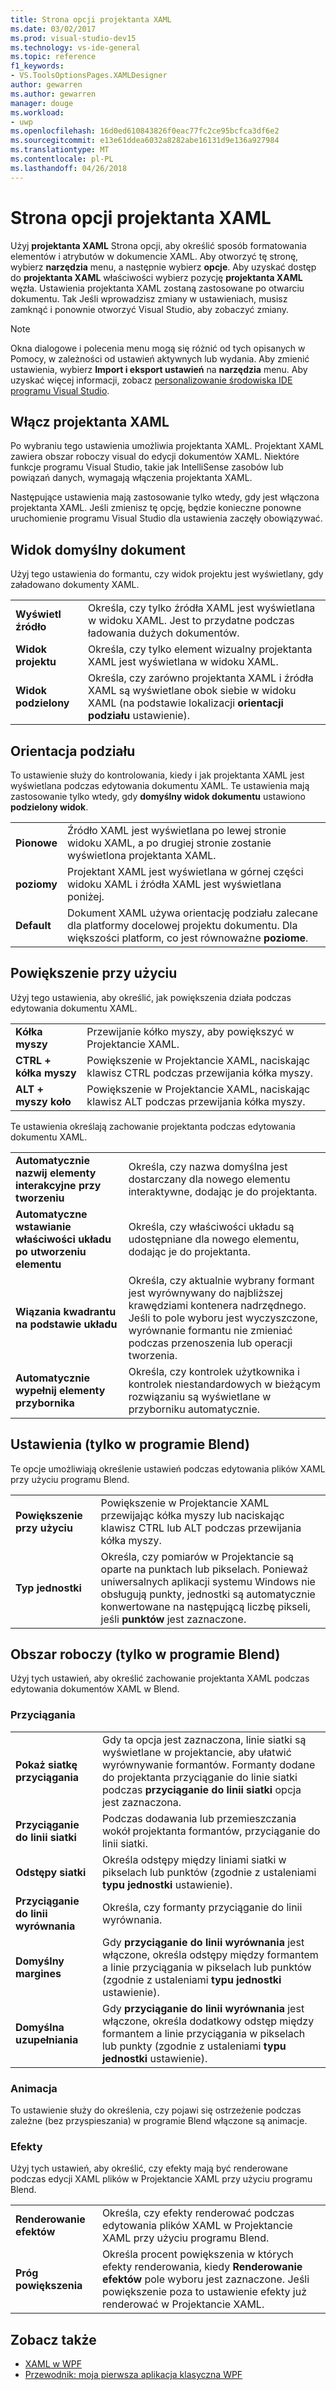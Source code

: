 ```yaml
---
title: Strona opcji projektanta XAML
ms.date: 03/02/2017
ms.prod: visual-studio-dev15
ms.technology: vs-ide-general
ms.topic: reference
f1_keywords:
- VS.ToolsOptionsPages.XAMLDesigner
author: gewarren
ms.author: gewarren
manager: douge
ms.workload:
- uwp
ms.openlocfilehash: 16d0ed610843826f0eac77fc2ce95bcfca3df6e2
ms.sourcegitcommit: e13e61ddea6032a8282abe16131d9e136a927984
ms.translationtype: MT
ms.contentlocale: pl-PL
ms.lasthandoff: 04/26/2018
---
```

# <a name="xaml-designer-options-page"></a>Strona opcji projektanta XAML

Użyj **projektanta XAML** Strona opcji, aby określić sposób formatowania elementów i atrybutów w dokumencie XAML. Aby otworzyć tę stronę, wybierz **narzędzia** menu, a następnie wybierz **opcje**. Aby uzyskać dostęp do **projektanta XAML** właściwości wybierz pozycję **projektanta XAML** węzła. Ustawienia projektanta XAML zostaną zastosowane po otwarciu dokumentu. Tak Jeśli wprowadzisz zmiany w ustawieniach, musisz zamknąć i ponownie otworzyć Visual Studio, aby zobaczyć zmiany.

> [!NOTE]
> Okna dialogowe i polecenia menu mogą się różnić od tych opisanych w Pomocy, w zależności od ustawień aktywnych lub wydania. Aby zmienić ustawienia, wybierz **Import i eksport ustawień** na **narzędzia** menu. Aby uzyskać więcej informacji, zobacz [personalizowanie środowiska IDE programu Visual Studio](../../ide/personalizing-the-visual-studio-ide.md).

## <a name="enable-xaml-designer"></a>Włącz projektanta XAML

Po wybraniu tego ustawienia umożliwia projektanta XAML. Projektant XAML zawiera obszar roboczy visual do edycji dokumentów XAML. Niektóre funkcje programu Visual Studio, takie jak IntelliSense zasobów lub powiązań danych, wymagają włączenia projektanta XAML.

Następujące ustawienia mają zastosowanie tylko wtedy, gdy jest włączona projektanta XAML. Jeśli zmienisz tę opcję, będzie konieczne ponowne uruchomienie programu Visual Studio dla ustawienia zaczęły obowiązywać.

## <a name="default-document-view"></a>Widok domyślny dokument

Użyj tego ustawienia do formantu, czy widok projektu jest wyświetlany, gdy załadowano dokumenty XAML.

|||
|-|-|
|**Wyświetl źródło**|Określa, czy tylko źródła XAML jest wyświetlana w widoku XAML. Jest to przydatne podczas ładowania dużych dokumentów.|
|**Widok projektu**|Określa, czy tylko element wizualny projektanta XAML jest wyświetlana w widoku XAML.|
|**Widok podzielony**|Określa, czy zarówno projektanta XAML i źródła XAML są wyświetlane obok siebie w widoku XAML (na podstawie lokalizacji **orientacji podziału** ustawienie).|

## <a name="split-orientation"></a>Orientacja podziału

To ustawienie służy do kontrolowania, kiedy i jak projektanta XAML jest wyświetlana podczas edytowania dokumentu XAML. Te ustawienia mają zastosowanie tylko wtedy, gdy **domyślny widok dokumentu** ustawiono **podzielony widok**.

|||
|-|-|
|**Pionowe**|Źródło XAML jest wyświetlana po lewej stronie widoku XAML, a po drugiej stronie zostanie wyświetlona projektanta XAML.|
|**poziomy**|Projektant XAML jest wyświetlana w górnej części widoku XAML i źródła XAML jest wyświetlana poniżej.|
|**Default**|Dokument XAML używa orientację podziału zalecane dla platformy docelowej projektu dokumentu. Dla większości platform, co jest równoważne **poziome**.|

## <a name="zoom-by-using"></a>Powiększenie przy użyciu

Użyj tego ustawienia, aby określić, jak powiększenia działa podczas edytowania dokumentu XAML.

|||
|-|-|
|**Kółka myszy**|Przewijanie kółko myszy, aby powiększyć w Projektancie XAML.|
|**CTRL + kółka myszy**|Powiększenie w Projektancie XAML, naciskając klawisz CTRL podczas przewijania kółka myszy.|
|**ALT + myszy koło**|Powiększenie w Projektancie XAML, naciskając klawisz ALT podczas przewijania kółka myszy.|

Te ustawienia określają zachowanie projektanta podczas edytowania dokumentu XAML.

|||
|-|-|
|**Automatycznie nazwij elementy interakcyjne przy tworzeniu**|Określa, czy nazwa domyślna jest dostarczany dla nowego elementu interaktywne, dodając je do projektanta.|
|**Automatyczne wstawianie właściwości układu po utworzeniu elementu**|Określa, czy właściwości układu są udostępniane dla nowego elementu, dodając je do projektanta.|
|**Wiązania kwadrantu na podstawie układu**|Określa, czy aktualnie wybrany formant jest wyrównywany do najbliższej krawędziami kontenera nadrzędnego. Jeśli to pole wyboru jest wyczyszczone, wyrównanie formantu nie zmieniać podczas przenoszenia lub operacji tworzenia.|
|**Automatycznie wypełnij elementy przybornika**|Określa, czy kontrolek użytkownika i kontrolek niestandardowych w bieżącym rozwiązaniu są wyświetlane w przyborniku automatycznie.|

## <a name="settings-blend-only"></a>Ustawienia (tylko w programie Blend)

Te opcje umożliwiają określenie ustawień podczas edytowania plików XAML przy użyciu programu Blend.

|||
|-|-|
|**Powiększenie przy użyciu**|Powiększenie w Projektancie XAML przewijając kółka myszy lub naciskając klawisz CTRL lub ALT podczas przewijania kółka myszy.|
|**Typ jednostki**|Określa, czy pomiarów w Projektancie są oparte na punktach lub pikselach. Ponieważ uniwersalnych aplikacji systemu Windows nie obsługują punkty, jednostki są automatycznie konwertowane na następującą liczbę pikseli, jeśli **punktów** jest zaznaczone.|

## <a name="artboard-blend-only"></a>Obszar roboczy (tylko w programie Blend)

Użyj tych ustawień, aby określić zachowanie projektanta XAML podczas edytowania dokumentów XAML w Blend.

### <a name="snapping"></a>Przyciągania

|||
|-|-|
|**Pokaż siatkę przyciągania**|Gdy ta opcja jest zaznaczona, linie siatki są wyświetlane w projektancie, aby ułatwić wyrównywanie formantów. Formanty dodane do projektanta przyciąganie do linie siatki podczas **przyciąganie do linii siatki** opcja jest zaznaczona.|
|**Przyciąganie do linii siatki**|Podczas dodawania lub przemieszczania wokół projektanta formantów, przyciąganie do linii siatki.|
|**Odstępy siatki**|Określa odstępy między liniami siatki w pikselach lub punktów (zgodnie z ustaleniami **typu jednostki** ustawienie).|
|**Przyciąganie do linii wyrównania**|Określa, czy formanty przyciąganie do linii wyrównania.|
|**Domyślny margines**|Gdy **przyciąganie do linii wyrównania** jest włączone, określa odstępy między formantem a linie przyciągania w pikselach lub punktów (zgodnie z ustaleniami **typu jednostki** ustawienie).|
|**Domyślna uzupełniania**|Gdy **przyciąganie do linii wyrównania** jest włączone, określa dodatkowy odstęp między formantem a linie przyciągania w pikselach lub punkty (zgodnie z ustaleniami **typu jednostki** ustawienie).|

### <a name="animation"></a>Animacja

To ustawienie służy do określenia, czy pojawi się ostrzeżenie podczas zależne (bez przyspieszania) w programie Blend włączone są animacje.

### <a name="effects"></a>Efekty

Użyj tych ustawień, aby określić, czy efekty mają być renderowane podczas edycji XAML plików w Projektancie XAML przy użyciu programu Blend.

|||
|-|-|
|**Renderowanie efektów**|Określa, czy efekty renderować podczas edytowania plików XAML w Projektancie XAML przy użyciu programu Blend.|
|**Próg powiększenia**|Określa procent powiększenia w których efekty renderowania, kiedy **Renderowanie efektów** pole wyboru jest zaznaczone. Jeśli powiększenie poza to ustawienie efekty już renderować w Projektancie XAML.|

## <a name="see-also"></a>Zobacz także

- [XAML w WPF](/dotnet/framework/wpf/advanced/xaml-in-wpf)
- [Przewodnik: moja pierwsza aplikacja klasyczna WPF](/dotnet/framework/wpf/getting-started/walkthrough-my-first-wpf-desktop-application)